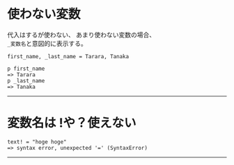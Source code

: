 # 使わない変数
代入はするが使わない、 あまり使わない変数の場合、  
`_変数名`と意図的に表示する。
~~~
first_name, _last_name = Tarara, Tanaka

p first_name
=> Tarara
p _last_name
=> Tanaka
~~~
***

# 変数名は !や？使えない
~~~
text! = "hoge hoge"
=> syntax error, unexpected '=' (SyntaxError)
~~~
***

